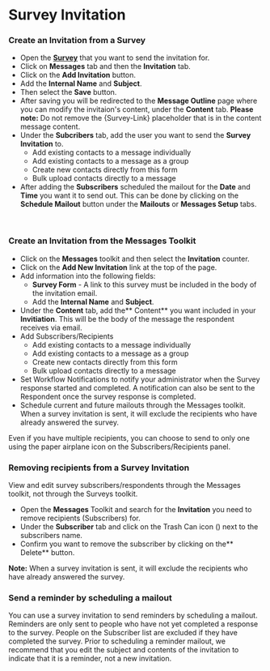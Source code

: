 # Survey Invitation

### Create an Invitation from a Survey

* Open the [**Survey**](/ui/help/portal/surveys/searching-surveys) that you want to send the invitation for.
* Click on **Messages** tab and then the **Invitation** tab.
* Click on the **Add Invitation** button.
* Add the **Internal Name** and **Subject**.
* Then select the **Save** button.
* After saving you will be redirected to the **Message Outline** page where you can modify the invitaion's content, under the **Content** tab. 
**Please note:**  Do not remove the {Survey-Link} placeholder that is in the content message content.
* Under the **Subcribers** tab, add the user you want to send the **Survey Invitation** to.
 	* Add existing contacts to a message individually
	* Add existing contacts to a message as a group
	* Create new contacts directly from this form
	* Bulk upload contacts directly to a message
* After adding the **Subscribers** scheduled the mailout for the **Date** and **Time** you want it to send out. This can be done by clicking on the **Schedule Mailout** button under the **Mailouts** or **Messages Setup** tabs.
<br>

### Create an Invitation from the Messages Toolkit

* Click on the **Messages** toolkit and then select the **Invitation** counter. 
* Click on the **Add New Invitation** link at the top of the page.
* Add information into the following fields:
	* **Survey Form** - A link to this survey must be included in the body of the invitation email.
	* Add the **Internal Name** and **Subject**.
* Under the **Content** tab, add the** Content** you want included in your **Invitiation**. This will be the body of the message the respondent receives via email.  
* Add Subscribers/Recipients
	* Add existing contacts to a message individually
	* Add existing contacts to a message as a group
	* Create new contacts directly from this form
	* Bulk upload contacts directly to a message
* Set Workflow Notifications to notify your administrator when the Survey response started and completed. A notification can also be sent to the Respondent once the survey response is completed.
* Schedule current and future mailouts through the Messages toolkit. When a survey invitation is sent, it will exclude the recipients who have already answered the survey.

Even if you have multiple recipients, you can choose to send to only one using the paper airplane icon on the Subscribers/Recipients panel.
<br>

### Removing recipients from a Survey Invitation

View and edit survey subscribers/respondents through the Messages toolkit, not through the Surveys toolkit.

* Open the **Messages** Toolkit and search for the **Invitation** you need to remove recipients (Subscribers) for.
* Under the **Subscriber** tab and click on the Trash Can icon (<i class="fas fa-trash-alt"></i>) next to the subscribers name.
* Confirm you want to remove the subscriber by clicking on the** Delete** button.

**Note:** When a survey invitation is sent, it will exclude the recipients who have already answered the survey.
<br>

### Send a reminder by scheduling a mailout

You can use a survey invitation to send reminders by scheduling a mailout. Reminders are only sent to people who have not yet completed a response to the survey. People on the Subscriber list are excluded if they have completed the survey. Prior to scheduling a reminder mailout, we recommend that you edit the subject and contents of the invitation to indicate that it is a reminder, not a new invitation.
<br>

